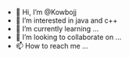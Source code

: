 - 👋 Hi, I’m @Kowbojj
- 👀 I’m interested in java and c++
- 🌱 I’m currently learning ...
- 💞️ I’m looking to collaborate on ...
- 📫 How to reach me ...

<!---
Kowbojj/Kowbojj is a ✨ special ✨ repository because its `README.md` (this file) appears on your GitHub profile.
You can click the Preview link to take a look at your changes.
--->

